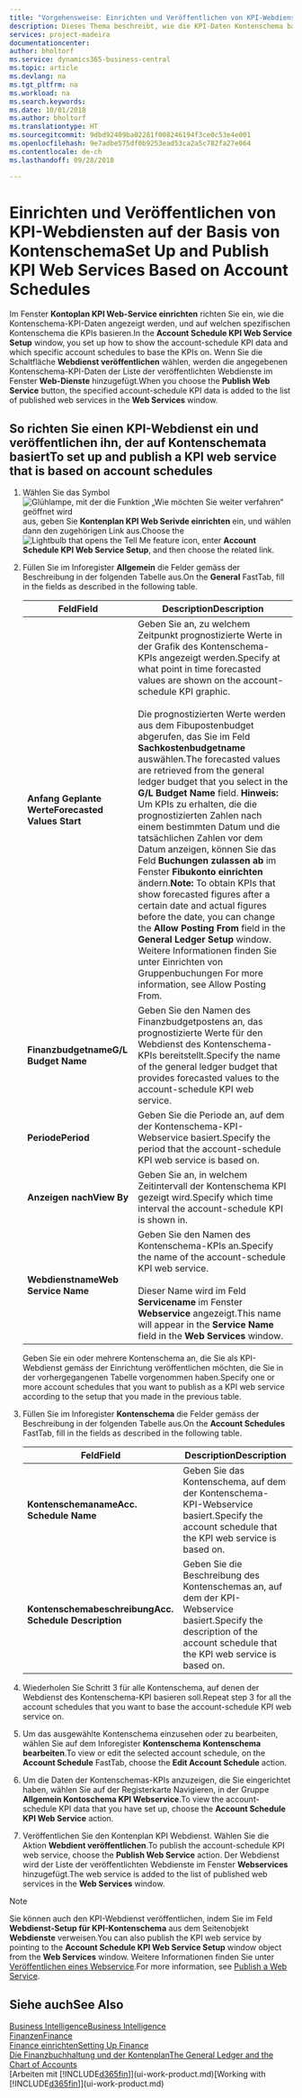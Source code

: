 ```yaml
---
title: "Vorgehensweise: Einrichten und Veröffentlichen von KPI-Webdiensten auf der Basis von Kontenschema | Microsoft Docs"
description: Dieses Thema beschreibt, wie die KPI-Daten Kontenschema basierend auf bestimmte Kontenschema angezeigt werden.
services: project-madeira
documentationcenter: 
author: bholtorf
ms.service: dynamics365-business-central
ms.topic: article
ms.devlang: na
ms.tgt_pltfrm: na
ms.workload: na
ms.search.keywords: 
ms.date: 10/01/2018
ms.author: bholtorf
ms.translationtype: HT
ms.sourcegitcommit: 9dbd92409ba02281f008246194f3ce0c53e4e001
ms.openlocfilehash: 9e7adbe575df0b9253ead53ca2a5c782fa27e064
ms.contentlocale: de-ch
ms.lasthandoff: 09/28/2018

---
```

# <a name="set-up-and-publish-kpi-web-services-based-on-account-schedules"></a><span data-ttu-id="56373-103">Einrichten und Veröffentlichen von KPI-Webdiensten auf der Basis von Kontenschema</span><span class="sxs-lookup"><span data-stu-id="56373-103">Set Up and Publish KPI Web Services Based on Account Schedules</span></span>
<span data-ttu-id="56373-104">Im Fenster **Kontoplan KPI Web-Service einrichten**  richten Sie ein, wie die Kontenschema-KPI-Daten angezeigt werden, und auf welchen spezifischen Kontenschema die KPIs basieren.</span><span class="sxs-lookup"><span data-stu-id="56373-104">In the **Account Schedule KPI Web Service Setup** window, you set up how to show the account-schedule KPI data and which specific account schedules to base the KPIs on.</span></span> <span data-ttu-id="56373-105">Wenn Sie die Schaltfläche **Webdienst veröffentlichen** wählen, werden die angegebenen Kontenschema-KPI-Daten der Liste der veröffentlichten Webdienste im Fenster **Web-Dienste** hinzugefügt.</span><span class="sxs-lookup"><span data-stu-id="56373-105">When you choose the **Publish Web Service** button, the specified account-schedule KPI data is added to the list of published web services in the **Web Services** window.</span></span>  

## <a name="to-set-up-and-publish-a-kpi-web-service-that-is-based-on-account-schedules"></a><span data-ttu-id="56373-106">So richten Sie einen KPI-Webdienst ein und veröffentlichen ihn, der auf Kontenschemata basiert</span><span class="sxs-lookup"><span data-stu-id="56373-106">To set up and publish a KPI web service that is based on account schedules</span></span>  
1.  <span data-ttu-id="56373-107">Wählen Sie das Symbol ![Glühlampe, mit der die Funktion „Wie möchten Sie weiter verfahren“ geöffnet wird](media/ui-search/search_small.png "Wie möchten Sie weiter verfahren?") aus, geben Sie **Kontenplan KPI Web Serivde einrichten** ein, und wählen dann den zugehörigen Link aus.</span><span class="sxs-lookup"><span data-stu-id="56373-107">Choose the ![Lightbulb that opens the Tell Me feature](media/ui-search/search_small.png "Tell me what you want to do") icon, enter **Account Schedule KPI Web Service Setup**, and then choose the related link.</span></span>  
2.  <span data-ttu-id="56373-108">Füllen Sie im Inforegister **Allgemein** die Felder gemäss der Beschreibung in der folgenden Tabelle aus.</span><span class="sxs-lookup"><span data-stu-id="56373-108">On the **General** FastTab, fill in the fields as described in the following table.</span></span>  

    |<span data-ttu-id="56373-109">Feld</span><span class="sxs-lookup"><span data-stu-id="56373-109">Field</span></span>|<span data-ttu-id="56373-110">Description</span><span class="sxs-lookup"><span data-stu-id="56373-110">Description</span></span>|  
    |---------------------------------|---------------------------------------|  
    |<span data-ttu-id="56373-111">**Anfang Geplante Werte**</span><span class="sxs-lookup"><span data-stu-id="56373-111">**Forecasted Values Start**</span></span>|<span data-ttu-id="56373-112">Geben Sie an, zu welchem Zeitpunkt prognostizierte Werte in der Grafik des Kontenschema-KPIs angezeigt werden.</span><span class="sxs-lookup"><span data-stu-id="56373-112">Specify at what point in time forecasted values are shown on the account-schedule KPI graphic.</span></span><br /><br /> <span data-ttu-id="56373-113">Die prognostizierten Werte werden aus dem Fibupostenbudget abgerufen, das Sie im Feld **Sachkostenbudgetname** auswählen.</span><span class="sxs-lookup"><span data-stu-id="56373-113">The forecasted values are retrieved from the general ledger budget that you select in the **G/L Budget Name** field.</span></span> <span data-ttu-id="56373-114">**Hinweis:** Um KPIs zu erhalten, die die prognostizierten Zahlen nach einem bestimmten Datum und die tatsächlichen Zahlen vor dem Datum anzeigen, können Sie das Feld **Buchungen zulassen ab** im Fenster **Fibukonto einrichten** ändern.</span><span class="sxs-lookup"><span data-stu-id="56373-114">**Note:**  To obtain KPIs that show forecasted figures after a certain date and actual figures before the date, you can change the **Allow Posting From** field in the **General Ledger Setup** window.</span></span> <span data-ttu-id="56373-115">Weitere Informationen finden Sie unter Einrichten von Gruppenbuchungen </span><span class="sxs-lookup"><span data-stu-id="56373-115">For more information, see Allow Posting From.</span></span>|  
    |<span data-ttu-id="56373-116">**Finanzbudgetname**</span><span class="sxs-lookup"><span data-stu-id="56373-116">**G/L Budget Name**</span></span>|<span data-ttu-id="56373-117">Geben Sie den Namen des Finanzbudgetpostens an, das prognostizierte Werte für den Webdienst des Kontenschema-KPIs bereitstellt.</span><span class="sxs-lookup"><span data-stu-id="56373-117">Specify the name of the general ledger budget that provides forecasted values to the account-schedule KPI web service.</span></span>|  
    |<span data-ttu-id="56373-118">**Periode**</span><span class="sxs-lookup"><span data-stu-id="56373-118">**Period**</span></span>|<span data-ttu-id="56373-119">Geben Sie die Periode an, auf dem der Kontenschema-KPI-Webservice basiert.</span><span class="sxs-lookup"><span data-stu-id="56373-119">Specify the period that the account-schedule KPI web service is based on.</span></span>|  
    |<span data-ttu-id="56373-120">**Anzeigen nach**</span><span class="sxs-lookup"><span data-stu-id="56373-120">**View By**</span></span>|<span data-ttu-id="56373-121">Geben Sie an, in welchem Zeitintervall der Kontenschema KPI gezeigt wird.</span><span class="sxs-lookup"><span data-stu-id="56373-121">Specify which time interval the account-schedule KPI is shown in.</span></span>|  
    |<span data-ttu-id="56373-122">**Webdienstname**</span><span class="sxs-lookup"><span data-stu-id="56373-122">**Web Service Name**</span></span>|<span data-ttu-id="56373-123">Geben Sie den Namen des Kontenschema-KPIs an.</span><span class="sxs-lookup"><span data-stu-id="56373-123">Specify the name of the account-schedule KPI web service.</span></span><br /><br /> <span data-ttu-id="56373-124">Dieser Name wird im Feld **Servicename** im Fenster **Webservice** angezeigt.</span><span class="sxs-lookup"><span data-stu-id="56373-124">This name will appear in the **Service Name** field in the **Web Services** window.</span></span>|  

    <span data-ttu-id="56373-125">Geben Sie ein oder mehrere Kontenschema an, die Sie als KPI-Webdienst gemäss der Einrichtung veröffentlichen möchten, die Sie in der vorhergegangenen Tabelle vorgenommen haben.</span><span class="sxs-lookup"><span data-stu-id="56373-125">Specify one or more account schedules that you want to publish as a KPI web service according to the setup that you made in the previous table.</span></span>  

3.  <span data-ttu-id="56373-126">Füllen Sie im Inforegister **Kontenschema** die Felder gemäss der Beschreibung in der folgenden Tabelle aus.</span><span class="sxs-lookup"><span data-stu-id="56373-126">On the **Account Schedules** FastTab, fill in the fields as described in the following table.</span></span>  

    |<span data-ttu-id="56373-127">Feld</span><span class="sxs-lookup"><span data-stu-id="56373-127">Field</span></span>|<span data-ttu-id="56373-128">Description</span><span class="sxs-lookup"><span data-stu-id="56373-128">Description</span></span>|  
    |---------------------------------|---------------------------------------|  
    |<span data-ttu-id="56373-129">**Kontenschemaname**</span><span class="sxs-lookup"><span data-stu-id="56373-129">**Acc. Schedule Name**</span></span>|<span data-ttu-id="56373-130">Geben Sie das Kontenschema, auf dem der Kontenschema-KPI-Webservice basiert.</span><span class="sxs-lookup"><span data-stu-id="56373-130">Specify the account schedule that the KPI web service is based on.</span></span>|  
    |<span data-ttu-id="56373-131">**Kontenschemabeschreibung**</span><span class="sxs-lookup"><span data-stu-id="56373-131">**Acc. Schedule Description**</span></span>|<span data-ttu-id="56373-132">Geben Sie die Beschreibung des Kontenschemas an, auf dem der KPI-Webservice basiert.</span><span class="sxs-lookup"><span data-stu-id="56373-132">Specify the description of the account schedule that the KPI web service is based on.</span></span>|  

4.  <span data-ttu-id="56373-133">Wiederholen Sie Schritt 3 für alle Kontenschema, auf denen der Webdienst des Kontenschema-KPI basieren soll.</span><span class="sxs-lookup"><span data-stu-id="56373-133">Repeat step 3 for all the account schedules that you want to base the account-schedule KPI web service on.</span></span>  
5.  <span data-ttu-id="56373-134">Um das ausgewählte Kontenschema einzusehen oder zu bearbeiten, wählen Sie auf dem Inforegister **Kontenschema** **Kontenschema bearbeiten**.</span><span class="sxs-lookup"><span data-stu-id="56373-134">To view or edit the selected account schedule, on the **Account Schedule** FastTab, choose the **Edit Account Schedule** action.</span></span>  
6.  <span data-ttu-id="56373-135">Um die Daten der Kontenschemas-KPIs anzuzeigen, die Sie eingerichtet haben, wählen Sie auf der Registerkarte Navigieren, in der Gruppe **Allgemein Kontoschema KPI Webservice**.</span><span class="sxs-lookup"><span data-stu-id="56373-135">To view the account-schedule KPI data that you have set up, choose the **Account Schedule KPI Web Service** action.</span></span>  
7.  <span data-ttu-id="56373-136">Veröffentlichen Sie den Kontenplan KPI Webdienst. Wählen Sie die Aktion **Webdient veröffentlichen**.</span><span class="sxs-lookup"><span data-stu-id="56373-136">To publish the account-schedule KPI web service, choose the **Publish Web Service** action.</span></span> <span data-ttu-id="56373-137">Der Webdienst wird der Liste der veröffentlichten Webdienste im Fenster **Webservices** hinzugefügt.</span><span class="sxs-lookup"><span data-stu-id="56373-137">The web service is added to the list of published web services in the **Web Services** window.</span></span>  

> [!NOTE]  
>  <span data-ttu-id="56373-138">Sie können auch den KPI-Webdienst veröffentlichen, indem Sie im Feld **Webdienst-Setup für KPI-Kontenschema** aus dem Seitenobjekt **Webdienste** verweisen.</span><span class="sxs-lookup"><span data-stu-id="56373-138">You can also publish the KPI web service by pointing to the **Account Schedule KPI Web Service Setup** window object from the **Web Services** window.</span></span> <span data-ttu-id="56373-139">Weitere Informationen finden Sie unter [Veröffentlichen eines Webservice](across-how-publish-web-service.md).</span><span class="sxs-lookup"><span data-stu-id="56373-139">For more information, see [Publish a Web Service](across-how-publish-web-service.md).</span></span>  

## <a name="see-also"></a><span data-ttu-id="56373-140">Siehe auch</span><span class="sxs-lookup"><span data-stu-id="56373-140">See Also</span></span>  
[<span data-ttu-id="56373-141">Business Intelligence</span><span class="sxs-lookup"><span data-stu-id="56373-141">Business Intelligence</span></span>](bi.md)  
[<span data-ttu-id="56373-142">Finanzen</span><span class="sxs-lookup"><span data-stu-id="56373-142">Finance</span></span>](finance.md)  
[<span data-ttu-id="56373-143">Finance einrichten</span><span class="sxs-lookup"><span data-stu-id="56373-143">Setting Up Finance</span></span>](finance-setup-finance.md)  
[<span data-ttu-id="56373-144">Die Finanzbuchhaltung und der Kontenplan</span><span class="sxs-lookup"><span data-stu-id="56373-144">The General Ledger and the Chart of Accounts</span></span>](finance-general-ledger.md)  
<span data-ttu-id="56373-145">[Arbeiten mit [!INCLUDE[d365fin](includes/d365fin_md.md)]](ui-work-product.md)</span><span class="sxs-lookup"><span data-stu-id="56373-145">[Working with [!INCLUDE[d365fin](includes/d365fin_md.md)]](ui-work-product.md)</span></span>

